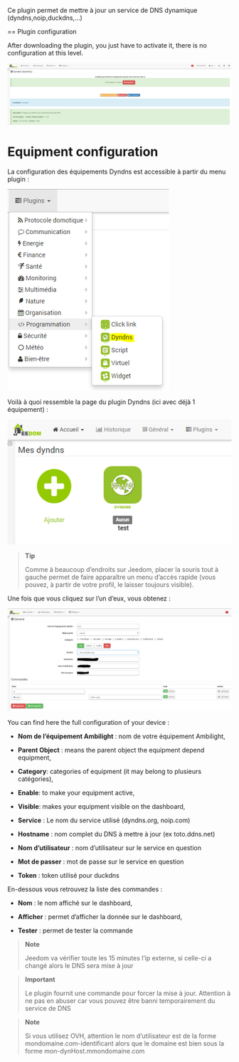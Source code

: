 Ce plugin permet de mettre à jour un service de DNS dynamique
(dyndns,noip,duckdns,…​)

== Plugin configuration

After downloading the plugin, you just have to activate it,
there is no configuration at this level.

![dyndns](../images/dyndns.PNG)

Equipment configuration
=============================

La configuration des équipements Dyndns est accessible à partir du menu
plugin :

![dyndns2](../images/dyndns2.PNG)

Voilà à quoi ressemble la page du plugin Dyndns (ici avec déjà 1
équipement) :

![dyndns3](../images/dyndns3.PNG)

> **Tip**
>
> Comme à beaucoup d’endroits sur Jeedom, placer la souris tout à gauche
> permet de faire apparaître un menu d’accès rapide (vous pouvez, à
> partir de votre profil, le laisser toujours visible).

Une fois que vous cliquez sur l’un d’eux, vous obtenez :

![dyndns4](../images/dyndns4.PNG)

You can find here the full configuration of your device :

-   **Nom de l’équipement Ambilight** : nom de votre équipement
    Ambilight,

-   **Parent Object** : means the parent object the equipment depend
    equipment,

-   **Category**: categories of equipment (it may belong to
    plusieurs catégories),

-   **Enable**: to make your equipment active,

-   **Visible**: makes your equipment visible on the dashboard,

-   **Service** : Le nom du service utilisé (dyndns.org, noip.com)

-   **Hostname** : nom complet du DNS à mettre à jour (ex toto.ddns.net)

-   **Nom d’utilisateur** : nom d’utilisateur sur le service en question

-   **Mot de passer** : mot de passe sur le service en question

-   **Token** : token utilisé pour duckdns

En-dessous vous retrouvez la liste des commandes :

-   **Nom** : le nom affiché sur le dashboard,

-   **Afficher** : permet d’afficher la donnée sur le dashboard,

-   **Tester** : permet de tester la commande

> **Note**
>
> Jeedom va vérifier toute les 15 minutes l’ip externe, si celle-ci a
> changé alors le DNS sera mise à jour

> **Important**
>
> Le plugin fournit une commande pour forcer la mise à jour. Attention à
> ne pas en abuser car vous pouvez être banni temporairement du service
> de DNS

> **Note**
>
> Si vous utilisez OVH, attention le nom d’utilisateur est de la forme
> mondomaine.com-identificant alors que le domaine est bien sous la
> forme mon-dynHost.mmondomaine.com
